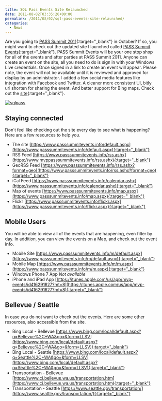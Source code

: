 ```yaml
---
title: SQL Pass Events Site Relaunched
date: 2011-08-02T03:35:20+00:00
permalink: /2011/08/02/sql-pass-events-site-relaunched/
categories:
  - News
---
```

Are you going to [PASS Summit 2011](https://www.sqlpass.org/summit/2011/){:target="_blank"} in October? If so, you might want to check out the updated site I launched called [PASS Summit Events](https://passsummitevents.info){:target="_blank"}. PASS Summit Events will be your one stop shop for all of the events and after parties at PASS Summit 2011. Anyone can create an event on the site, all you need to do is sign in with your Windows Live credentials. Once signed in a link to create an event will appear. Please note, the event will not be available until it is reviewed and approved for display by an administrator. I added a few social media features like integration with Facebook and Twitter. A cleaner more consistent UI, bitly url shorten for sharing the event. And better support for Bing maps. Check out the [site](https://passsummitevents.info){:target="_blank"}.

[![sqlpass](/assets/images/posts/sqlpass_thumb.png "sqlpass")](/assets/images/posts/sqlpass.png)

## Staying connected

Don't feel like checking out the site every day to see what is happening? Here are a few resources to help you.

* The site [https://www.passsummitevents.info/default.aspx](https://www.passsummitevents.info/default.aspx){:target="_blank"}
* RSS Feed [https://www.passsummitevents.info/rss.ashx](https://www.mvppasssummitevents.info/rss.ashx){:target="_blank"}
* GeoRSS Feed [https://www.passsummitevents.info/rss.ashx?format=geo](https://www.passsummitevents.info/rss.ashx?format=geo){:target="_blank"}
* iCal Feed [https://www.passsummitevents.info/calendar.ashx](https://www.passsummitevents.info/calendar.ashx){:target="_blank"}
* Map of events [https://www.passsummitevents.info/map.aspx](https://www.passsummitevents.info/map.aspx){:target="_blank"}
* Flickr [https://www.passsummitevents.info/flickr.aspx](https://www.passsummitevents.info/flickr.aspx){:target="_blank"}

## Mobile Users

You will be able to view all of the events that are happening, even filter by day. In addition, you can view the events on a Map, and check out the event info.

* Mobile Site [https://www.passsummitevents.info/m/default.aspx](https://www.passsummitevents.info/m/default.aspx){:target="_blank"}
* Mobile Map [https://www.passsummitevents.info/m/m.aspx](https://www.passsummitevents.info/m/m.aspx){:target="_blank"}
* Windows Phone 7 App _Not available_
* iPhone and iPad App [https://itunes.apple.com/us/app/mvp-events/id416291827?mt=8](https://itunes.apple.com/us/app/mvp-events/id416291827?mt=8){:target="_blank"}

## Bellevue / Seattle

In case you do not want to check out the events. Here are some other resources, also accessible from the site.

* Bing Local - Bellevue [https://www.bing.com/local/default.aspx?q=Bellevue%2C+WA&go=&form=LLSV](https://www.bing.com/local/default.aspx?q=Bellevue%2C+WA&go=&form=LLSV){:target="_blank"}
* Bing Local - Seattle [https://www.bing.com/local/default.aspx?q=Seattle%2C+WA&go=&form=LLSV](https://www.bing.com/local/default.aspx?q=Seattle%2C+WA&go=&form=LLSV){:target="_blank"}
* Transportation - Bellevue [https://www.ci.bellevue.wa.us/transportation.htm](https://www.ci.bellevue.wa.us/transportation.htm){:target="_blank"}
* Transportation - Seattle [https://www.seattle.gov/transportation/](https://www.seattle.gov/transportation/){:target="_blank"}
